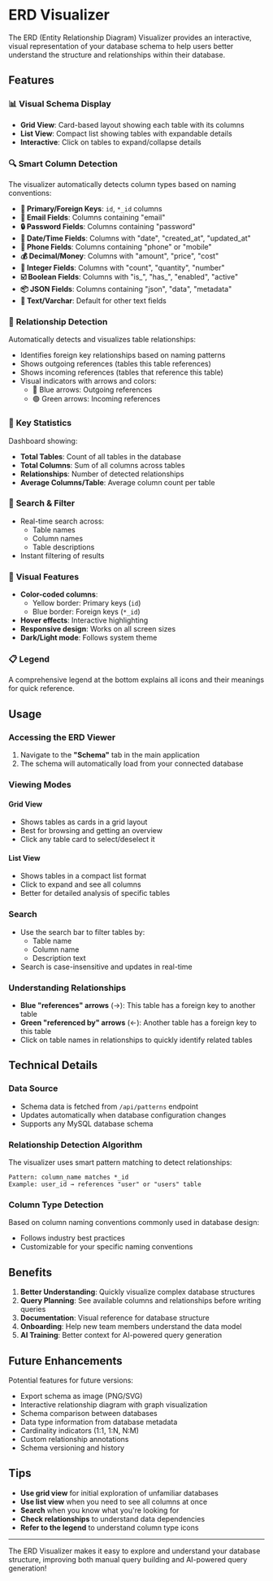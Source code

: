 # ERD Visualizer

The ERD (Entity Relationship Diagram) Visualizer provides an interactive, visual representation of your database schema to help users better understand the structure and relationships within their database.

## Features

### 📊 **Visual Schema Display**
- **Grid View**: Card-based layout showing each table with its columns
- **List View**: Compact list showing tables with expandable details
- **Interactive**: Click on tables to expand/collapse details

### 🔍 **Smart Column Detection**
The visualizer automatically detects column types based on naming conventions:
- **🔑 Primary/Foreign Keys**: `id`, `*_id` columns
- **📧 Email Fields**: Columns containing "email"
- **🔒 Password Fields**: Columns containing "password"
- **📅 Date/Time Fields**: Columns with "date", "created_at", "updated_at"
- **📱 Phone Fields**: Columns containing "phone" or "mobile"
- **💰 Decimal/Money**: Columns with "amount", "price", "cost"
- **🔢 Integer Fields**: Columns with "count", "quantity", "number"
- **☑️ Boolean Fields**: Columns with "is_", "has_", "enabled", "active"
- **📦 JSON Fields**: Columns containing "json", "data", "metadata"
- **📝 Text/Varchar**: Default for other text fields

### 🔗 **Relationship Detection**
Automatically detects and visualizes table relationships:
- Identifies foreign key relationships based on naming patterns
- Shows outgoing references (tables this table references)
- Shows incoming references (tables that reference this table)
- Visual indicators with arrows and colors:
  - 🔵 Blue arrows: Outgoing references
  - 🟢 Green arrows: Incoming references

### 🎯 **Key Statistics**
Dashboard showing:
- **Total Tables**: Count of all tables in the database
- **Total Columns**: Sum of all columns across tables
- **Relationships**: Number of detected relationships
- **Average Columns/Table**: Average column count per table

### 🔎 **Search & Filter**
- Real-time search across:
  - Table names
  - Column names
  - Table descriptions
- Instant filtering of results

### 🎨 **Visual Features**
- **Color-coded columns**:
  - Yellow border: Primary keys (`id`)
  - Blue border: Foreign keys (`*_id`)
- **Hover effects**: Interactive highlighting
- **Responsive design**: Works on all screen sizes
- **Dark/Light mode**: Follows system theme

### 📋 **Legend**
A comprehensive legend at the bottom explains all icons and their meanings for quick reference.

## Usage

### Accessing the ERD Viewer
1. Navigate to the **"Schema"** tab in the main application
2. The schema will automatically load from your connected database

### Viewing Modes

#### Grid View
- Shows tables as cards in a grid layout
- Best for browsing and getting an overview
- Click any table card to select/deselect it

#### List View
- Shows tables in a compact list format
- Click to expand and see all columns
- Better for detailed analysis of specific tables

### Search
- Use the search bar to filter tables by:
  - Table name
  - Column name
  - Description text
- Search is case-insensitive and updates in real-time

### Understanding Relationships
- **Blue "references" arrows** (→): This table has a foreign key to another table
- **Green "referenced by" arrows** (←): Another table has a foreign key to this table
- Click on table names in relationships to quickly identify related tables

## Technical Details

### Data Source
- Schema data is fetched from `/api/patterns` endpoint
- Updates automatically when database configuration changes
- Supports any MySQL database schema

### Relationship Detection Algorithm
The visualizer uses smart pattern matching to detect relationships:
```
Pattern: column_name matches *_id
Example: user_id → references "user" or "users" table
```

### Column Type Detection
Based on column naming conventions commonly used in database design:
- Follows industry best practices
- Customizable for your specific naming conventions

## Benefits

1. **Better Understanding**: Quickly visualize complex database structures
2. **Query Planning**: See available columns and relationships before writing queries
3. **Documentation**: Visual reference for database structure
4. **Onboarding**: Help new team members understand the data model
5. **AI Training**: Better context for AI-powered query generation

## Future Enhancements

Potential features for future versions:
- Export schema as image (PNG/SVG)
- Interactive relationship diagram with graph visualization
- Schema comparison between databases
- Data type information from database metadata
- Cardinality indicators (1:1, 1:N, N:M)
- Custom relationship annotations
- Schema versioning and history

## Tips

- **Use grid view** for initial exploration of unfamiliar databases
- **Use list view** when you need to see all columns at once
- **Search** when you know what you're looking for
- **Check relationships** to understand data dependencies
- **Refer to the legend** to understand column type icons

---

The ERD Visualizer makes it easy to explore and understand your database structure, improving both manual query building and AI-powered query generation!
